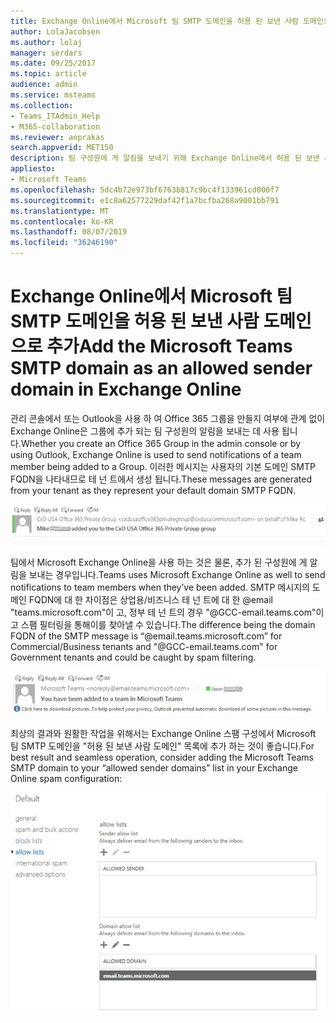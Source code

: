 ```yaml
---
title: Exchange Online에서 Microsoft 팀 SMTP 도메인을 허용 된 보낸 사람 도메인으로 추가
author: LolaJacobsen
ms.author: lolaj
manager: serdars
ms.date: 09/25/2017
ms.topic: article
audience: admin
ms.service: msteams
ms.collection:
- Teams_ITAdmin_Help
- M365-collaboration
ms.reviewer: anprakas
search.appverid: MET150
description: 팀 구성원에 게 알림을 보내기 위해 Exchange Online에서 허용 된 보낸 사람 도메인으로 Microsoft 팀 SMTP 도메인을 추가 하는 방법을 알아봅니다.
appliesto:
- Microsoft Teams
ms.openlocfilehash: 5dc4b72e973bf6763b817c9bc4f133961cd000f7
ms.sourcegitcommit: e1c8a62577229daf42f1a7bcfba268a9001bb791
ms.translationtype: MT
ms.contentlocale: ko-KR
ms.lasthandoff: 08/07/2019
ms.locfileid: "36246190"
---
```

<a name="add-the-microsoft-teams-smtp-domain-as-an-allowed-sender-domain-in-exchange-online"></a><span data-ttu-id="0040d-103">Exchange Online에서 Microsoft 팀 SMTP 도메인을 허용 된 보낸 사람 도메인으로 추가</span><span class="sxs-lookup"><span data-stu-id="0040d-103">Add the Microsoft Teams SMTP domain as an allowed sender domain in Exchange Online</span></span> 
=============================================================================

<span data-ttu-id="0040d-104">관리 콘솔에서 또는 Outlook을 사용 하 여 Office 365 그룹을 만들지 여부에 관계 없이 Exchange Online은 그룹에 추가 되는 팀 구성원의 알림을 보내는 데 사용 됩니다.</span><span class="sxs-lookup"><span data-stu-id="0040d-104">Whether you create an Office 365 Group in the admin console or by using Outlook, Exchange Online is used to send notifications of a team member being added to a Group.</span></span> <span data-ttu-id="0040d-105">이러한 메시지는 사용자의 기본 도메인 SMTP FQDN을 나타내므로 테 넌 트에서 생성 됩니다.</span><span class="sxs-lookup"><span data-stu-id="0040d-105">These messages are generated from your tenant as they represent your default domain SMTP FQDN.</span></span>

![그룹에 추가 된 사용자를 보여 주는 메시지 머리글의 스크린샷](media/Add_the_Microsoft_Teams_SMTP_domain_as_an_accepted_domain_in_Exchange_Online_image1.jpg)

<span data-ttu-id="0040d-107">팀에서 Microsoft Exchange Online을 사용 하는 것은 물론, 추가 된 구성원에 게 알림을 보내는 경우입니다.</span><span class="sxs-lookup"><span data-stu-id="0040d-107">Teams uses Microsoft Exchange Online as well to send notifications to team members when they’ve been added.</span></span> <span data-ttu-id="0040d-108">SMTP 메시지의 도메인 FQDN에 대 한 차이점은 상업용/비즈니스 테 넌 트에 대 한 @email "teams.microsoft.com"이 고, 정부 테 넌 트의 경우 "@GCC-email.teams.com"이 고 스팸 필터링을 통해이를 찾아낼 수 있습니다.</span><span class="sxs-lookup"><span data-stu-id="0040d-108">The difference being the domain FQDN of the SMTP message is “@email.teams.microsoft.com” for Commercial/Business tenants and "@GCC-email.teams.com" for Government tenants and could be caught by spam filtering.</span></span>

![그룹에 추가 된 사용자를 보여 주는 메시지 머리글의 스크린샷](media/Add_the_Microsoft_Teams_SMTP_domain_as_an_accepted_domain_in_Exchange_Online_image2.jpg)

<span data-ttu-id="0040d-110">최상의 결과와 원활한 작업을 위해서는 Exchange Online 스팸 구성에서 Microsoft 팀 SMTP 도메인을 "허용 된 보낸 사람 도메인" 목록에 추가 하는 것이 좋습니다.</span><span class="sxs-lookup"><span data-stu-id="0040d-110">For best result and seamless operation, consider adding the Microsoft Teams SMTP domain to your “allowed sender domains” list in your Exchange Online spam configuration:</span></span>

![스팸 구성 설정의 허용 목록 섹션 스크린샷](media/Add_the_Microsoft_Teams_SMTP_domain_as_an_accepted_domain_in_Exchange_Online_image3.png)
